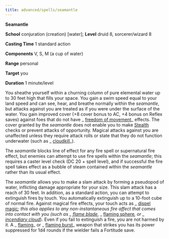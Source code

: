 ```yaml
---
title: advanced/spells/seamantle
---
```

 **Seamantle**

**School** conjuration (creation) [water]; **Level** druid 8, sorcerer/wizard 8

**Casting Time** 1 standard action

**Components** V, S, M (a cup of water)

**Range** personal

**Target** you

**Duration** 1 minute/level

You sheathe yourself within a churning column of pure elemental water up to 30 feet high that fills your space. You gain a swim speed equal to your land speed and can see, hear, and breathe normally within the _seamantle_, but attacks against you are treated as if you were under the surface of the water. You gain improved cover (+8 cover bonus to AC, +4 bonus on Reflex saves) against foes that do not have _ [freedom of movement](../../spells/freedomOfMovement.md#_freedom-of-movement)_ effects. The cover granted by the _seamantle_ does not enable you to make [Stealth](../../skills/stealth.md#_stealth) checks or prevent attacks of opportunity. Magical attacks against you are unaffected unless they require attack rolls or state that they do not function underwater (such as _ [cloudkill](../../spells/cloudkill.md#_cloudkill)_).

The _seamantle_ blocks line of effect for any fire spell or supernatural fire effect, but enemies can attempt to use fire spells within the _seamantle_; this requires a caster level check (DC 20 + spell level), and if successful the fire spell takes effect as a bubble of steam contained within the _seamantle_ rather than its usual effect.

The _seamantle_ allows you to make a slam attack by forming a pseudopod of water, inflicting damage appropriate for your size. This slam attack has a reach of 30 feet. In addition, as a standard action, you can attempt to extinguish fires by touch. You automatically extinguish up to a 10-foot cube of normal fire. Against magical fire effects, your touch acts as _ [dispel magic](../../spells/dispelMagic.md#_dispel-magic)_; this also applies to any non-instantaneous fire affect that comes into contact with you (such as _ [flame blade](../../spells/flameBlade.md#_flame-blade)_, _ [flaming sphere](../../spells/flamingSphere.md#_flaming-sphere)_, or _ [incendiary cloud](../../spells/incendiaryCloud.md#_incendiary-cloud)_). Even if you fail to extinguish a fire, you are not harmed by it. A _ [flaming](../../magicItems/weapons.md#_weapons-flaming)_ or _ [flaming burst](../../magicItems/weapons.md#_weapons-flaming-burst)_ weapon that strikes you has its power suppressed for 1d4 rounds if the wielder fails a Fortitude save.

